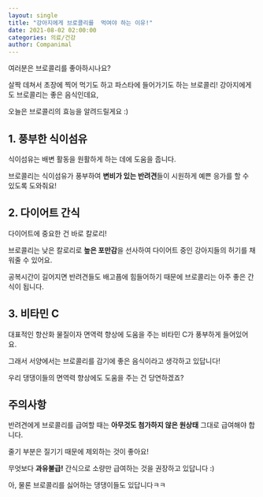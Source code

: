 ```yaml
---
layout: single
title: "강아지에게 브로콜리를  먹여야 하는 이유!"
date: 2021-08-02 02:00:00
categories: 의료/건강
author: Companimal
---
```


여러분은 브로콜리를 좋아하시나요?

살짝 데쳐서 초장에 찍어 먹기도 하고 파스타에 들어가기도 하는 브로콜리! 강아지에게도 브로콜리는 좋은 음식인데요,

오늘은 브로콜리의 효능을 알려드릴게요 :)

## 1. 풍부한 식이섬유

식이섬유는 배변 활동을 원활하게 하는 데에 도움을 줍니다.

브로콜리는 식이섬유가 풍부하여 **변비가 있는 반려견**들이 시원하게 예쁜 응가를 할 수 있도록 도와줘요!

## 2. 다이어트 간식

다이어트에 중요한 건 바로 칼로리!

브로콜리는 낮은 칼로리로 **높은 포만감**을 선사하여 다이어트 중인 강아지들의 허기를 채워줄 수 있어요.

공복시간이 길어지면 반려견들도 배고픔에 힘들어하기 때문에 브로콜리는 아주 좋은 간식이 됩니다.

## 3. 비타민 C

대표적인 항산화 물질이자 면역력 향상에 도움을 주는 비타민 C가 풍부하게 들어있어요.

그래서 서양에서는 브로콜리를 감기에 좋은 음식이라고 생각하고 있답니다!

우리 댕댕이들의 면역력 향상에도 도움을 주는 건 당연하겠죠?

## 주의사항

반려견에게 브로콜리를 급여할 때는 **아무것도 첨가하지 않은 원상태** 그대로 급여해야 합니다.

줄기 부분은 질기기 때문에 제외하는 것이 좋아요!

무엇보다 **과유불급!** 간식으로 소량만 급여하는 것을 권장하고 있답니다 :)

아, 물론 브로콜리를 싫어하는 댕댕이들도 있답니다ㅋㅋ
